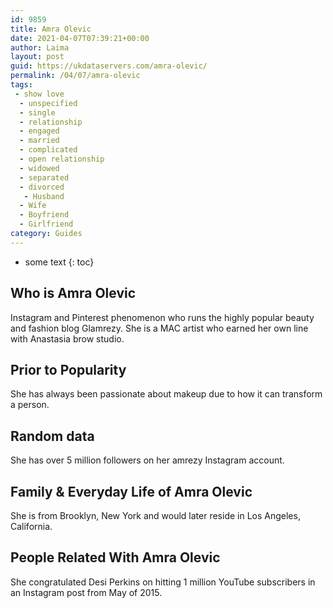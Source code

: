 ```yaml
---
id: 9859
title: Amra Olevic
date: 2021-04-07T07:39:21+00:00
author: Laima
layout: post
guid: https://ukdataservers.com/amra-olevic/
permalink: /04/07/amra-olevic
tags:
 - show love
  - unspecified
  - single
  - relationship
  - engaged
  - married
  - complicated
  - open relationship
  - widowed
  - separated
  - divorced
   - Husband
  - Wife
  - Boyfriend
  - Girlfriend
category: Guides
---
```


* some text
{: toc}


## Who is Amra Olevic
                  
                  
                  
Instagram and Pinterest phenomenon who runs the highly popular beauty and fashion blog Glamrezy. She is a MAC artist who earned her own line with Anastasia brow studio.
                  
              
            
              
            
                
                
                
## Prior to Popularity
                  
                  
                  
She has always been passionate about makeup due to how it can transform a person.
                  
              
            
              
            
                
                
                
## Random data
                  
                  
                  
She has over 5 million followers on her amrezy Instagram account. 
                  
              
            
              
            
                
                
                
## Family & Everyday Life of Amra Olevic
                  
                  
                  
She is from Brooklyn, New York and would later reside in Los Angeles, California.
                  
              
            
              
            
                
                
                
## People Related With Amra Olevic
                  
                  
                  
She congratulated Desi Perkins on hitting 1 million YouTube subscribers in an Instagram post from May of 2015.
                  
              
            
              
            
                
              
            
              
              
            
            
              
            
          
          
          